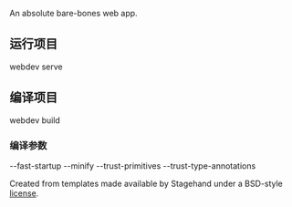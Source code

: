 <!--
 * @Author: Nathaniel
 * @Date: 2020-12-21 09:54:11
-->
An absolute bare-bones web app.

## 运行项目
webdev serve

## 编译项目
webdev build
### 编译参数
--fast-startup
--minify
--trust-primitives
--trust-type-annotations

Created from templates made available by Stagehand under a BSD-style
[license](https://github.com/dart-lang/stagehand/blob/master/LICENSE).
